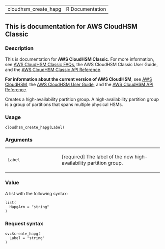 <table style="width: 100%;">
<tbody>
<tr class="odd">
<td>cloudhsm_create_hapg</td>
<td style="text-align: right;">R Documentation</td>
</tr>
</tbody>
</table>

## This is documentation for AWS CloudHSM Classic

### Description

This is documentation for **AWS CloudHSM Classic**. For more
information, see [AWS CloudHSM Classic
FAQs](https://aws.amazon.com/cloudhsm/faqs/), the AWS CloudHSM Classic
User Guide, and the [AWS CloudHSM Classic API
Reference](https://docs.aws.amazon.com/cloudhsm/classic/APIReference/).

**For information about the current version of AWS CloudHSM**, see [AWS
CloudHSM](https://aws.amazon.com/cloudhsm/), the [AWS CloudHSM User
Guide](https://docs.aws.amazon.com/cloudhsm/latest/userguide/), and the
[AWS CloudHSM API
Reference](https://docs.aws.amazon.com/cloudhsm/latest/APIReference/).

Creates a high-availability partition group. A high-availability
partition group is a group of partitions that spans multiple physical
HSMs.

### Usage

    cloudhsm_create_hapg(Label)

### Arguments

<table>
<colgroup>
<col style="width: 35%" />
<col style="width: 65%" />
</colgroup>
<tbody>
<tr class="odd">
<td><code id="cloudhsm_create_hapg_:_Label">Label</code></td>
<td><p>[required] The label of the new high-availability partition
group.</p></td>
</tr>
</tbody>
</table>

### Value

A list with the following syntax:

    list(
      HapgArn = "string"
    )

### Request syntax

    svc$create_hapg(
      Label = "string"
    )
